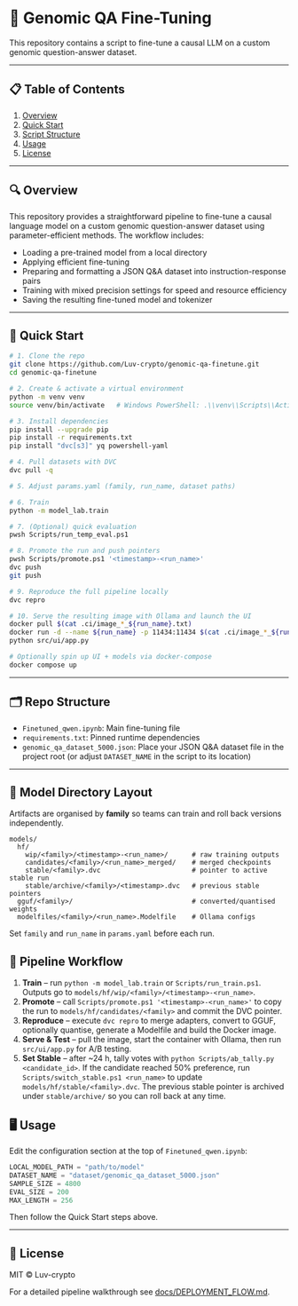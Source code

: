# 🔬 Genomic QA Fine-Tuning

This repository contains a script to fine-tune a causal LLM on a custom genomic question-answer dataset.

---

## 📋 Table of Contents

1. [Overview](#-overview)
2. [Quick Start](#-quick-start)
3. [Script Structure](#-script-structure)
4. [Usage](#-usage)
5. [License](#-license)

---

## 🔍 Overview

This repository provides a straightforward pipeline to fine-tune a causal language model on a custom genomic question-answer dataset using parameter-efficient methods. The workflow includes:

* Loading a pre-trained model from a local directory
* Applying efficient fine-tuning 
* Preparing and formatting a JSON Q\&A dataset into instruction-response pairs
* Training with mixed precision settings for speed and resource efficiency
* Saving the resulting fine-tuned model and tokenizer

---

## 🚀 Quick Start

```bash
# 1. Clone the repo
git clone https://github.com/Luv-crypto/genomic-qa-finetune.git
cd genomic-qa-finetune

# 2. Create & activate a virtual environment
python -m venv venv
source venv/bin/activate   # Windows PowerShell: .\\venv\\Scripts\\Activate.ps1

# 3. Install dependencies
pip install --upgrade pip
pip install -r requirements.txt
pip install "dvc[s3]" yq powershell-yaml

# 4. Pull datasets with DVC
dvc pull -q

# 5. Adjust params.yaml (family, run_name, dataset paths)

# 6. Train
python -m model_lab.train

# 7. (Optional) quick evaluation
pwsh Scripts/run_temp_eval.ps1

# 8. Promote the run and push pointers
pwsh Scripts/promote.ps1 '<timestamp>-<run_name>'
dvc push
git push

# 9. Reproduce the full pipeline locally
dvc repro

# 10. Serve the resulting image with Ollama and launch the UI
docker pull $(cat .ci/image_*_${run_name}.txt)
docker run -d --name ${run_name} -p 11434:11434 $(cat .ci/image_*_${run_name}.txt)
python src/ui/app.py

# Optionally spin up UI + models via docker-compose
docker compose up
```
---

## 🗂 Repo Structure

* `Finetuned_qwen.ipynb`: Main fine-tuning file
* `requirements.txt`: Pinned runtime dependencies
* `genomic_qa_dataset_5000.json`: Place your JSON Q\&A dataset file in the project root (or adjust `DATASET_NAME` in the script to its location)

---


## 📁 Model Directory Layout

Artifacts are organised by **family** so teams can train and roll back versions independently.

```
models/
  hf/
    wip/<family>/<timestamp>-<run_name>/      # raw training outputs
    candidates/<family>/<run_name>_merged/    # merged checkpoints
    stable/<family>.dvc                       # pointer to active stable run
    stable/archive/<family>/<timestamp>.dvc   # previous stable pointers
  gguf/<family>/                              # converted/quantised weights
  modelfiles/<family>/<run_name>.Modelfile    # Ollama configs
```

Set `family` and `run_name` in `params.yaml` before each run.

## 🔄 Pipeline Workflow

1. **Train** – run `python -m model_lab.train` or `Scripts/run_train.ps1`.
   Outputs go to `models/hf/wip/<family>/<timestamp>-<run_name>`.
2. **Promote** – call `Scripts/promote.ps1 '<timestamp>-<run_name>'` to copy the
   run to `models/hf/candidates/<family>` and commit the DVC pointer.
3. **Reproduce** – execute `dvc repro` to merge adapters, convert to GGUF,
   optionally quantise, generate a Modelfile and build the Docker image.
4. **Serve & Test** – pull the image, start the container with Ollama, then run
   `src/ui/app.py` for A/B testing.
5. **Set Stable** – after ~24 h, tally votes with `python Scripts/ab_tally.py <candidate_id>`.
   If the candidate reached 50% preference, run `Scripts/switch_stable.ps1 <run_name>` to
   update `models/hf/stable/<family>.dvc`. The previous stable pointer is archived
   under `stable/archive/` so you can roll back at any time.

## 🖥 Usage

Edit the configuration section at the top of `Finetuned_qwen.ipynb`:

```python
LOCAL_MODEL_PATH = "path/to/model"
DATASET_NAME = "dataset/genomic_qa_dataset_5000.json"
SAMPLE_SIZE = 4800
EVAL_SIZE = 200
MAX_LENGTH = 256
```

Then follow the Quick Start steps above.

---

## 📄 License

MIT © Luv-crypto

For a detailed pipeline walkthrough see [docs/DEPLOYMENT_FLOW.md](docs/DEPLOYMENT_FLOW.md).

